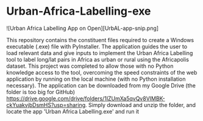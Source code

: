 # Urban-Africa-Labelling-exe

![Urban Africa Labelling App on Open][UrbAL-app-snip.png]

This repository contains the constituent files required to create a Windows executable (.exe) file with PyInstaller. The application guides the user to load relevant data and give inputs to implement the Urban Africa Labelling tool to label long/lat pairs in Africa as urban or rural using the Africapolis dataset. This project was completed to allow those with no Python knowledge access to the tool, overcoming the speed constraints of the web application by running on the local machine (with no Python installation necessary). The application can be downloaded from my Google Drive (the folder is too big for GitHub) https://drive.google.com/drive/folders/1IZUmXa5qvQv8VIMBK-ckYuakvjbDsmHS?usp=sharing. Simply download and unzip the folder, and locate the app 'Urban Africa Labelling.exe' and run it
